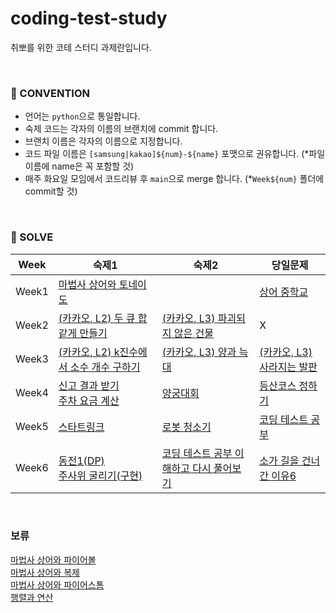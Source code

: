 # coding-test-study
취뽀를 위한 코테 스터디 과제란입니다.

<br/>

### 🍃 CONVENTION
- 언어는 `python`으로 통일합니다.
- 숙제 코드는 각자의 이름의 브랜치에 commit 합니다.
- 브랜치 이름은 각자의 이름으로 지정합니다.
- 코드 파일 이름은 `[samsung|kakao]${num}-${name}` 포맷으로 권유합니다. (*파일 이름에 name은 꼭 포함할 것)
- 매주 화요일 모임에서 코드리뷰 후 `main`으로 merge 합니다. (*`Week${num}` 폴더에 commit할 것)

<br/>

### 📖 SOLVE
|Week|숙제1|숙제2|당일문제|
|------|---|---|---|
|Week1|[마법사 상어와 토네이도](https://www.acmicpc.net/problem/20057)||[상어 중학교](https://www.acmicpc.net/problem/21609)|
|Week2|[(카카오, L2) 두 큐 합 같게 만들기](https://school.programmers.co.kr/learn/courses/30/lessons/118667)|[(카카오, L3) 파괴되지 않은 건물](https://school.programmers.co.kr/learn/courses/30/lessons/92344)|X|
|Week3|[(카카오, L2) k진수에서 소수 개수 구하기](https://school.programmers.co.kr/learn/courses/30/lessons/92335)|[(카카오, L3) 양과 늑대](https://school.programmers.co.kr/learn/courses/30/lessons/92343)|[(카카오, L3) 사라지는 발판](https://school.programmers.co.kr/learn/courses/30/lessons/92345)|
|Week4|[신고 결과 받기](https://school.programmers.co.kr/learn/courses/30/lessons/92334) <br/> [주차 요금 계산](https://school.programmers.co.kr/learn/courses/30/lessons/92341)|[양궁대회](https://school.programmers.co.kr/learn/courses/30/lessons/92342) <br/> |[등산코스 정하기](https://school.programmers.co.kr/learn/courses/30/lessons/118669)|
|Week5|[스타트링크](https://www.acmicpc.net/problem/5014)|[로봇 청소기](https://www.acmicpc.net/problem/14503)|[코딩 테스트 공부](https://school.programmers.co.kr/learn/courses/30/lessons/118668)|
|Week6|[동전1(DP)](https://www.acmicpc.net/problem/2293)<br/>[주사위 굴리기(구현)](https://www.acmicpc.net/problem/14499)|[코딩 테스트 공부 이해하고 다시 풀어보기](https://school.programmers.co.kr/learn/courses/30/lessons/118668)|[소가 길을 건너간 이유6](https://www.acmicpc.net/problem/14466)|

<br/>

### 보류
[마법사 상어와 파이어볼](https://www.acmicpc.net/problem/20056) <br/>
[마법사 상어와 복제](https://www.acmicpc.net/problem/23290) <br/>
[마법사 상어와 파이어스톰](https://www.acmicpc.net/problem/20058) <br/>
[행렬과 연산](https://school.programmers.co.kr/learn/courses/30/lessons/118670) <br/>
